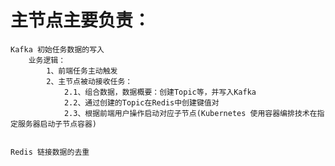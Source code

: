 # 主节点主要负责：
    Kafka 初始任务数据的写入
        业务逻辑：
            1、前端任务主动触发    
            2、主节点被动接收任务：
                2.1、组合数据，数据概要：创建Topic等，并写入Kafka
                2.2、通过创建的Topic在Redis中创建键值对
                2.3、根据前端用户操作启动对应子节点(Kubernetes 使用容器编排技术在指定服务器启动子节点容器)


    Redis 链接数据的去重